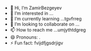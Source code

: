 - 👋 Hi, I’m ZamirBezgeyev
- 👀 I’m interested in ...
- 🌱 I’m currently learning ...tgvfrreg
- 💞️ I’m looking to collaborate on ...
- 📫 How to reach me ...umjythtdgreg
- 😄 Pronouns: .
- ⚡ Fun fact: fvijdfjgsdrjigv
<!---
ZamirBezgeyev/ZamirBezgeyev is a ✨ special ✨ repository because its `README.md` (this file) appears on your GitHub profile.
You can click the Preview link to take a look at your changes.
--->
